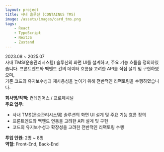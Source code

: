 ```yaml
---
layout: project
title: 사내 솔루션 (CONTAINUS TMS)
image: /assets/images/card_tms.png
tags:
    - React
    - TypeScript
    - NextJS
    - Zustand
---
```


2023.08 ~ 2025.07  
사내 TMS(운송관리시스템) 솔루션의 화면 UI를 설계하고, 주요 기능 흐름을 정의하였습니다. 프론트엔드와 백엔드 간의 데이터 흐름을 고려한 API를 직접 설계 및 구현하였으며,  
기존 코드의 유지보수성과 재사용성을 높이기 위해 전반적인 리팩토링을 수행하였습니다.

**회사명/직책:** 컨테인어스 / 프로페셔널  
**주요 업무:**

-   사내 TMS(운송관리시스템) 솔루션의 화면 UI 설계 및 주요 기능 흐름 정의
-   프론트엔드와 백엔드 연동을 고려한 API 설계 및 구현
-   코드의 유지보수성과 확장성을 고려한 전반적인 리팩토링 수행

**투입 인원:** 2명 ~ 8명  
**역할:** Front-End, Back-End
